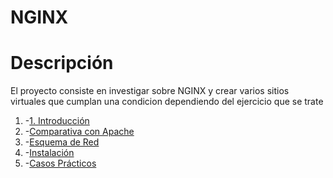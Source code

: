 # NGINX

# Descripción
El proyecto consiste en investigar sobre NGINX y crear varios sitios virtuales que cumplan una condicion dependiendo del ejercicio que se trate

1. -[1. Introducción](https://github.com/jesusromero92/docker-portainer/blob/main/Indice/introduccion.md)
2. -[Comparativa con Apache](https://github.com/jesusromero92/docker-portainer/blob/main/Indice/instalacion.md)
3. -[Esquema de Red](https://github.com/jesusromero92/docker-portainer/blob/main/Indice/acceso.md)
4. -[Instalación](https://github.com/jesusromero92/docker-portainer/blob/main/Indice/panel.md)
5. -[Casos Prácticos](https://github.com/jesusromero92/docker-portainer/blob/main/Indice/contenedor.md)
